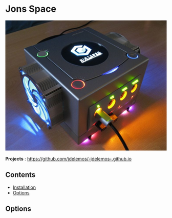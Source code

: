 # **Jons Space**

<img src="me.jpg.png" alt="Nintendo">

**Projects** : https://github.com/jdelemos/-jdelemos-.github.io
## Contents

- [Installation](#installation)
- [Options](#options)


## Options


